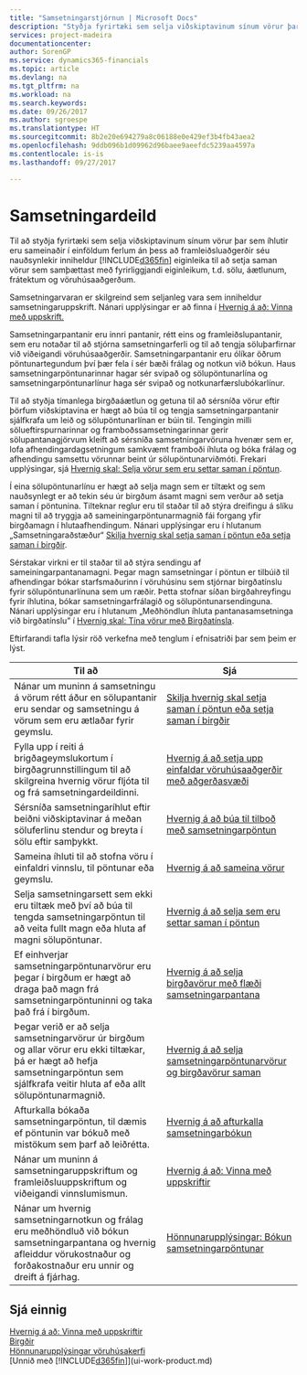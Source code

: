 ```yaml
---
title: "Samsetningarstjórnun | Microsoft Docs"
description: "Styðja fyrirtæki sem selja viðskiptavinum sínum vörur þar sem íhlutir eru sameinaðir í einföldum ferlum án þess að framleiðsluaðgerðir séu nauðsynlegar en inniheldur eiginleika til að setja saman vörur sem samþættast með fyrirliggjandi eiginleikum, t.d. sölu, áætlunum, frátektum og vöruhúsaaðgerðum."
services: project-madeira
documentationcenter: 
author: SorenGP
ms.service: dynamics365-financials
ms.topic: article
ms.devlang: na
ms.tgt_pltfrm: na
ms.workload: na
ms.search.keywords: 
ms.date: 09/26/2017
ms.author: sgroespe
ms.translationtype: HT
ms.sourcegitcommit: 8b2e20e694279a8c06188e0e429ef3b4fb43aea2
ms.openlocfilehash: 9ddb096b1d09962d96baee9aeefdc5239aa4597a
ms.contentlocale: is-is
ms.lasthandoff: 09/27/2017

---
```

# <a name="assembly-management"></a>Samsetningardeild
Til að styðja fyrirtæki sem selja viðskiptavinum sínum vörur þar sem íhlutir eru sameinaðir í einföldum ferlum án þess að framleiðsluaðgerðir séu nauðsynlekir inniheldur [!INCLUDE[d365fin](includes/d365fin_md.md)] eiginleika til að setja saman vörur sem samþættast með fyrirliggjandi eiginleikum, t.d. sölu, áætlunum, frátektum og vöruhúsaaðgerðum.  

 Samsetningarvaran er skilgreind sem seljanleg vara sem inniheldur samsetningaruppskrift. Nánari upplýsingar er að finna í [Hvernig á að: Vinna með uppskrift.](inventory-how-work-BOMs.md)

 Samsetningarpantanir eru innri pantanir, rétt eins og framleiðslupantanir, sem eru notaðar til að stjórna samsetningarferli og til að tengja söluþarfirnar við viðeigandi vöruhúsaaðgerðir. Samsetningarpantanir eru ólíkar öðrum pöntunartegundum því þær fela í sér bæði frálag og notkun við bókun. Haus samsetningarpöntunarinnar hagar sér svipað og sölupöntunarlína og samsetningarpöntunarlínur haga sér svipað og notkunarfærslubókarlínur.  

 Til að styðja tímanlega birgðaáætlun og getuna til að sérsníða vörur eftir þörfum viðskiptavina er hægt að búa til og tengja samsetningarpantanir sjálfkrafa um leið og sölupöntunarlínan er búin til. Tengingin milli sölueftirspurnarinnar og framboðssamsetningarinnar gerir sölupantanagjörvum kleift að sérsníða samsetningarvöruna hvenær sem er, lofa afhendingardagsetningum samkvæmt framboði íhluta og bóka frálag og afhendingu samsettu vörunnar beint úr sölupöntunarviðmóti. Frekari upplýsingar, sjá [Hvernig skal: Selja vörur sem eru settar saman í pöntun](assembly-how-to-sell-items-assembled-to-order.md).  

 Í eina sölupöntunarlínu er hægt að selja magn sem er tiltækt og sem nauðsynlegt er að tekin séu úr birgðum ásamt magni sem verður að setja saman í pöntunina. Tilteknar reglur eru til staðar til að stýra dreifingu á slíku magni til að tryggja að sameiningarpöntunarmagnið fái forgang yfir birgðamagn í hlutaafhendingum. Nánari upplýsingar eru í hlutanum „Samsetningaraðstæður“ [Skilja hvernig skal setja saman í pöntun eða setja saman í birgðir](assembly-assemble-to-order-or-assemble-to-stock.md).  

 Sérstakar virkni er til staðar til að stýra sendingu af sameiningarpantanamagni. Þegar magn samsetningar í pöntun er tilbúið til afhendingar bókar starfsmaðurinn í vöruhúsinu sem stjórnar birgðatínslu fyrir sölupöntunarlínuna sem um ræðir. Þetta stofnar síðan birgðahreyfingu fyrir íhlutina, bókar samsetningarfrálagið og sölupöntunarsendinguna. Nánari upplýsingar eru í hlutanum „Meðhöndlun íhluta pantanasamsetninga við birgðatínslu” í [Hvernig skal: Tína vörur með Birgðatínsla](warehouse-how-to-pick-items-with-inventory-picks.md).

Eftirfarandi tafla lýsir röð verkefna með tenglum í efnisatriði þar sem þeim er lýst.   

|**Til að**|**Sjá**|  
|------------|-------------|  
|Nánar um muninn á samsetningu á vörum rétt áður en sölupantanir eru sendar og samsetningu á vörum sem eru ætlaðar fyrir geymslu.|[Skilja hvernig skal setja saman í pöntun eða setja saman í birgðir](assembly-assemble-to-order-or-assemble-to-stock.md)|
|Fylla upp í reiti á brigðageymslukortum í birgðagrunnstillingum til að skilgreina hvernig vörur fljóta til og frá samsetningardeildinni.|[Hvernig á að setja upp einfaldar vöruhúsaaðgerðir með aðgerðasvæði](warehouse-how-to-set-up-basic-warehouses-with-operations-areas.md)|
|Sérsníða samsetningaríhlut eftir beiðni viðskiptavinar á meðan söluferlinu stendur og breyta í sölu eftir samþykkt.|[Hvernig á að búa til tilboð með samsetningarpöntun](assembly-how-to-quote-an-assemble-to-order-sale.md)|
|Sameina íhluti til að stofna vöru í einfaldri vinnslu, til pöntunar eða geymslu.|[Hvernig á að sameina vörur](assembly-how-to-assemble-items.md)|  
|Selja samsetningarsett sem ekki eru tiltæk með því að búa til tengda samsetningarpöntun til að veita fullt magn eða hluta af magni sölupöntunar.|[Hvernig á að selja sem eru settar saman í pöntun](assembly-how-to-sell-items-assembled-to-order.md)|
|Ef einhverjar samsetningarpöntunarvörur eru þegar í birgðum er hægt að draga það magn frá samsetningarpöntuninni og taka það frá í birgðum.|[Hvernig á að selja birgðavörur með flæði samsetningarpantana](assembly-how-to-sell-inventory-items-in-assemble-to-order-flows.md)|  
|Þegar verið er að selja samsetningarvörur úr birgðum og allar vörur eru ekki tiltækar, þá er hægt að hefja samsetningarpöntun sem sjálfkrafa veitir hluta af eða allt sölupöntunarmagnið.|[Hvernig á að selja samsetningarpöntunarvörur og birgðavörur saman](assembly-how-to-sell-assemble-to-order-items-and-inventory-items-together.md)|
|Afturkalla bókaða samsetningarpöntun, til dæmis ef pöntunin var bókuð með mistökum sem þarf að leiðrétta.|[Hvernig á að afturkalla samsetningarbókun](assembly-how-to-undo-assembly-posting.md)|
|Nánar um muninn á samsetningaruppskriftum og framleiðsluuppskriftum og viðeigandi vinnslumismun.|[Hvernig á að: Vinna með uppskriftir](inventory-how-work-BOMs.md)|
|Nánar um hvernig samsetningarnotkun og frálag eru meðhöndluð við bókun samsetningarpantana og hvernig afleiddur vörukostnaður og forðakostnaður eru unnir og dreift á fjárhag.|[Hönnunarupplýsingar: Bókun samsetningarpöntunar](design-details-assembly-order-posting.md)|  

## <a name="see-also"></a>Sjá einnig  
[Hvernig á að: Vinna með uppskriftir](inventory-how-work-BOMs.md)  
[Birgðir](inventory-manage-inventory.md)  
[Hönnunarupplýsingar vöruhúsakerfi](design-details-warehouse-management.md)  
[Unnið með [!INCLUDE[d365fin](includes/d365fin_md.md)]](ui-work-product.md)

